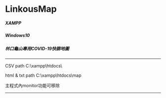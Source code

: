 # LinkousMap
##### XAMPP
##### Windows10
##### 林口龜山專用COVID-19快篩地圖

*****
CSV path C:\xampp\htdocs\

html & txt path C:\xampp\htdocs\map

主程式內monitor功能可移除
*****
